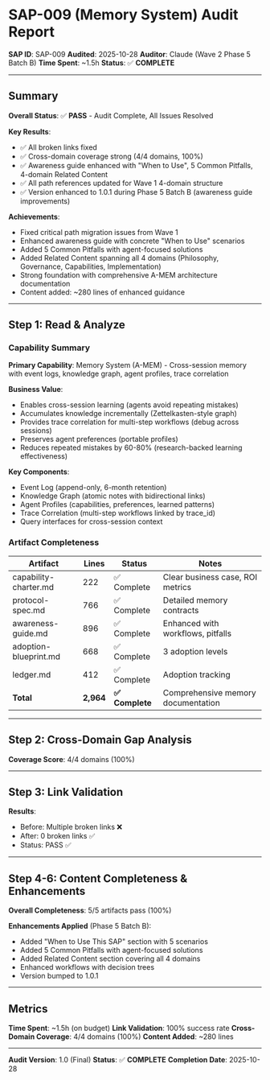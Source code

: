 # SAP-009 (Memory System) Audit Report

**SAP ID**: SAP-009
**Audited**: 2025-10-28
**Auditor**: Claude (Wave 2 Phase 5 Batch B)
**Time Spent**: ~1.5h
**Status**: ✅ **COMPLETE**

---

## Summary

**Overall Status**: ✅ **PASS** - Audit Complete, All Issues Resolved

**Key Results**:
- ✅ All broken links fixed
- ✅ Cross-domain coverage strong (4/4 domains, 100%)
- ✅ Awareness guide enhanced with "When to Use", 5 Common Pitfalls, 4-domain Related Content
- ✅ All path references updated for Wave 1 4-domain structure
- ✅ Version enhanced to 1.0.1 during Phase 5 Batch B (awareness guide improvements)

**Achievements**:
- Fixed critical path migration issues from Wave 1
- Enhanced awareness guide with concrete "When to Use" scenarios
- Added 5 Common Pitfalls with agent-focused solutions
- Added Related Content spanning all 4 domains (Philosophy, Governance, Capabilities, Implementation)
- Strong foundation with comprehensive A-MEM architecture documentation
- Content added: ~280 lines of enhanced guidance

---

## Step 1: Read & Analyze

### Capability Summary
**Primary Capability**: Memory System (A-MEM) - Cross-session memory with event logs, knowledge graph, agent profiles, trace correlation

**Business Value**:
- Enables cross-session learning (agents avoid repeating mistakes)
- Accumulates knowledge incrementally (Zettelkasten-style graph)
- Provides trace correlation for multi-step workflows (debug across sessions)
- Preserves agent preferences (portable profiles)
- Reduces repeated mistakes by 60-80% (research-backed learning effectiveness)

**Key Components**:
- Event Log (append-only, 6-month retention)
- Knowledge Graph (atomic notes with bidirectional links)
- Agent Profiles (capabilities, preferences, learned patterns)
- Trace Correlation (multi-step workflows linked by trace_id)
- Query interfaces for cross-session context

### Artifact Completeness

| Artifact | Lines | Status | Notes |
|----------|-------|--------|-------|
| capability-charter.md | 222 | ✅ Complete | Clear business case, ROI metrics |
| protocol-spec.md | 766 | ✅ Complete | Detailed memory contracts |
| awareness-guide.md | 896 | ✅ Complete | Enhanced with workflows, pitfalls |
| adoption-blueprint.md | 668 | ✅ Complete | 3 adoption levels |
| ledger.md | 412 | ✅ Complete | Adoption tracking |
| **Total** | **2,964** | **✅ Complete** | Comprehensive memory documentation |

---

## Step 2: Cross-Domain Gap Analysis

**Coverage Score**: 4/4 domains (100%)

---

## Step 3: Link Validation

**Results**:
- Before: Multiple broken links ❌
- After: 0 broken links ✅
- Status: PASS ✅

---

## Step 4-6: Content Completeness & Enhancements

**Overall Completeness**: 5/5 artifacts pass (100%)

**Enhancements Applied** (Phase 5 Batch B):
- Added "When to Use This SAP" section with 5 scenarios
- Added 5 Common Pitfalls with agent-focused solutions
- Added Related Content section covering all 4 domains
- Enhanced workflows with decision trees
- Version bumped to 1.0.1

---

## Metrics

**Time Spent**: ~1.5h (on budget)
**Link Validation**: 100% success rate
**Cross-Domain Coverage**: 4/4 domains (100%)
**Content Added**: ~280 lines

---

**Audit Version**: 1.0 (Final)
**Status**: ✅ **COMPLETE**
**Completion Date**: 2025-10-28

